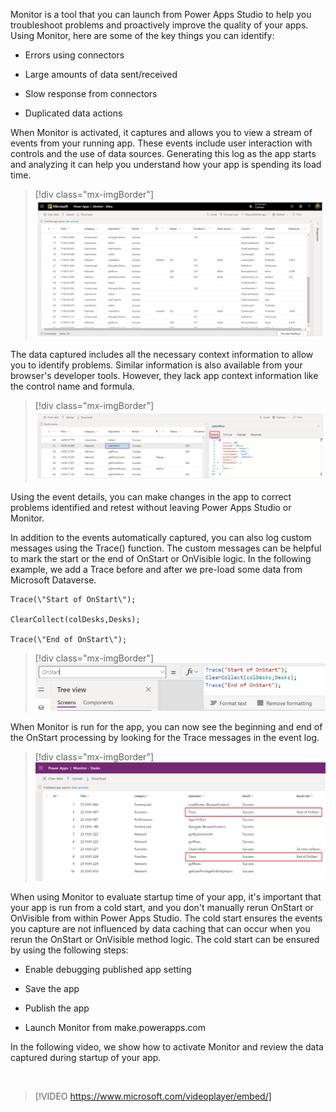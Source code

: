 Monitor is a tool that you can launch from Power Apps Studio to help you troubleshoot problems and proactively improve the quality of your apps. Using Monitor, here are some of the key things you can identify:

- Errors using connectors

- Large amounts of data sent/received

- Slow response from connectors

- Duplicated data actions

When Monitor is activated, it captures and allows you to view a stream of events from your running app. These events include user interaction with controls and the use of data sources. Generating this log as the app starts and analyzing it can help you understand how your app is spending its load time.

> [!div class="mx-imgBorder"]
> [![Screenshot of Power Apps Monitor window containing a captured log from an app session.](../media/1-monitor.png)](../media/1-monitor.png#lightbox)

The data captured includes all the necessary context information to allow you to identify problems. Similar information is also available from your browser's developer tools. However, they lack app context information like the control name and formula.

> [!div class="mx-imgBorder"]
> [![Screenshot of Power Apps Monitor window containing a captured event log from an app session.](../media/2-operation-details.png)](../media/2-operation-details.png#lightbox)

Using the event details, you can make changes in the app to correct problems identified and retest without leaving Power Apps Studio or Monitor.

In addition to the events automatically captured, you can also log custom messages using the Trace() function. The custom messages can be helpful to mark the start or the end of OnStart or OnVisible logic. In the following example, we add a Trace before and after we pre-load some data from Microsoft Dataverse.

    Trace(\"Start of OnStart\");

    ClearCollect(colDesks,Desks);

    Trace(\"End of OnStart\");

> [!div class="mx-imgBorder"]
> [![Screenshot of the App.OnStart formulate containing the following formula: Trace(\"Start of OnStart\"); ClearCollect(colDesks,Desks); Trace(\"End of OnStart\");](../media/3-trace.png)](../media/3-trace.png#lightbox)

When Monitor is run for the app, you can now see the beginning and end of the OnStart processing by looking for the Trace messages in the event log.

> [!div class="mx-imgBorder"]
> [![Screen capture of the event log showing the events captured during the app start process.](../media/4-monitor-trace.png)](../media/4-monitor-trace.png#lightbox)

When using Monitor to evaluate startup time of your app, it's important that your app is run from a cold start, and you don't manually rerun OnStart or OnVisible from within Power Apps Studio. The cold start ensures the events you capture are not influenced by data caching that can occur when you rerun the OnStart or OnVisible method logic. The cold start can be ensured by using the following steps:

- Enable debugging published app setting

- Save the app

- Publish the app

- Launch Monitor from make.powerapps.com

In the following video, we show how to activate Monitor and review the data captured during startup of your app.

&nbsp;
> [!VIDEO https://www.microsoft.com/videoplayer/embed/]
